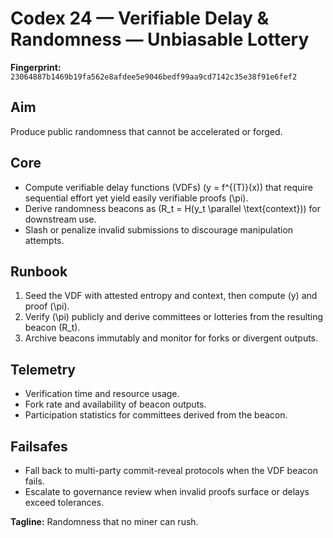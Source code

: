 # Codex 24 — Verifiable Delay & Randomness — Unbiasable Lottery

**Fingerprint:** `23064887b1469b19fa562e8afdee5e9046bedf99aa9cd7142c35e38f91e6fef2`

## Aim
Produce public randomness that cannot be accelerated or forged.

## Core
- Compute verifiable delay functions (VDFs) \(y = f^{(T)}(x)\) that require sequential effort yet yield easily verifiable proofs \(\pi\).
- Derive randomness beacons as \(R_t = H(y_t \parallel \text{context})\) for downstream use.
- Slash or penalize invalid submissions to discourage manipulation attempts.

## Runbook
1. Seed the VDF with attested entropy and context, then compute \(y\) and proof \(\pi\).
2. Verify \(\pi\) publicly and derive committees or lotteries from the resulting beacon \(R_t\).
3. Archive beacons immutably and monitor for forks or divergent outputs.

## Telemetry
- Verification time and resource usage.
- Fork rate and availability of beacon outputs.
- Participation statistics for committees derived from the beacon.

## Failsafes
- Fall back to multi-party commit-reveal protocols when the VDF beacon fails.
- Escalate to governance review when invalid proofs surface or delays exceed tolerances.

**Tagline:** Randomness that no miner can rush.
